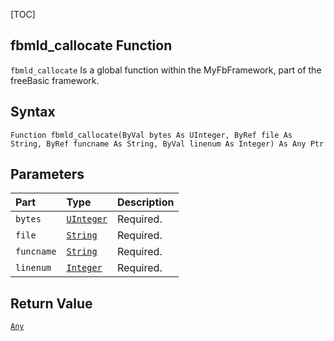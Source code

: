[TOC]
## fbmld_callocate Function

`fbmld_callocate` Is a global function within the MyFbFramework, part of the freeBasic framework.
## Syntax

```freeBasic
Function fbmld_callocate(ByVal bytes As UInteger, ByRef file As String, ByRef funcname As String, ByVal linenum As Integer) As Any Ptr
```

## Parameters

|Part|Type|Description|
| :------------ | :------------ | :------------ |
|`bytes`|[`UInteger`]("https://www.freebasic.net/wiki/KeyPgUInteger")|Required.|
|`file`|[`String`]("https://www.freebasic.net/wiki/KeyPgString")|Required.|
|`funcname`|[`String`]("https://www.freebasic.net/wiki/KeyPgString")|Required.|
|`linenum`|[`Integer`]("https://www.freebasic.net/wiki/KeyPgInteger")|Required.|

## Return Value
[`Any`]("https://www.freebasic.net/wiki/KeyPgAny")

